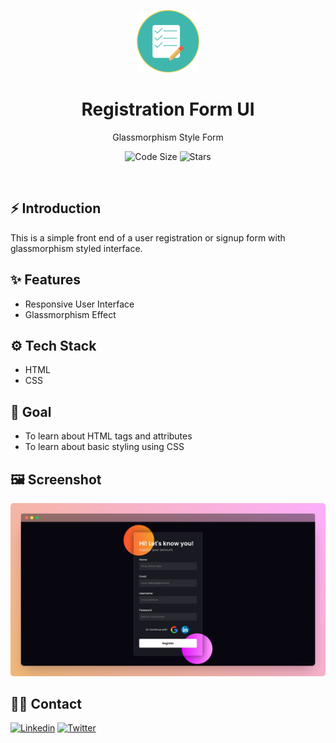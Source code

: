 <p align="center">
    <a href="https://registration-form-ui.shibamsaha.dev/">
        <img alt="Registration Form UI" width="100" src="./images/form.png" style="border-radius: 10px">
    </a>
</p>

<div align="center">
    <h1>Registration Form UI</h1>
    <p>Glassmorphism Style Form</p>
</div>

<p align="center">
    <img src="https://img.shields.io/github/languages/code-size/s4shibam/registration-form-ui?style=flat-square" alt="Code Size">
    <img src="https://img.shields.io/github/stars/s4shibam/registration-form-ui?style=flat-square&logo=github" alt="Stars">
</p>


<br />


## ⚡ Introduction

This is a simple front end of a user registration or signup form with glassmorphism styled interface.
  

## ✨ Features
  
- Responsive User Interface
- Glassmorphism Effect
  

## ⚙️ Tech Stack
  
- HTML
- CSS


## 🎯 Goal

- To learn about HTML tags and attributes
- To learn about basic styling using CSS


## 🖼️ Screenshot

![Screenshot 1](./readme_assets/screenshot_1.png)


## 👋🏻 Contact

[![Linkedin](https://img.shields.io/badge/LinkedIn-0077B5?style=for-the-badge&logo=linkedin&logoColor=white)](https://www.linkedin.com/in/s4shibam)
[![Twitter](https://img.shields.io/badge/Twitter-00ACEE?style=for-the-badge&logo=twitter&logoColor=white)](https://twitter.com/intent/follow?screen_name=s4shibam)

